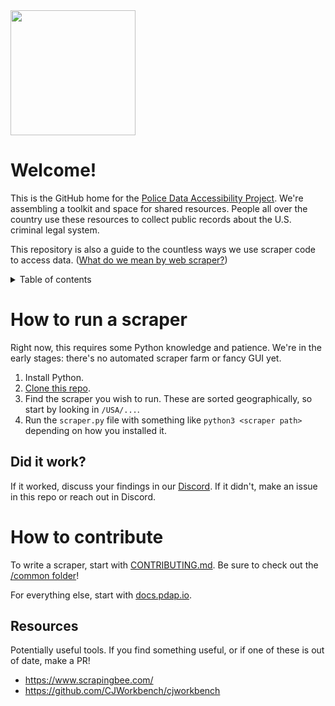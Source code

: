 <img src="https://user-images.githubusercontent.com/30379833/204395427-c8327551-a3c9-4363-8689-63880d72a495.png" width="200px">

# Welcome!

This is the GitHub home for the [Police Data Accessibility Project](https://pdap.io). We're assembling a toolkit and space for shared resources. People all over the country use these resources to collect public records about the U.S. criminal legal system.

This repository is also a guide to the countless ways we use scraper code to access data. ([What do we mean by web scraper?](https://docs.pdap.io/activities/terms-and-definitions))


[//]: # (Tempting to flesh this out in advance as something to work toward, and then adjust as necessary)
<details>
  <summary>Table of contents</summary>
</details>

# How to run a scraper
Right now, this requires some Python knowledge and patience. We're in the early stages: there's no automated scraper farm or fancy GUI yet.

[//]: # (We should have or point to a guide for No. 1; it can be tricky and annoying and it's in our power to make it less so)

[//]: # (And we should be much more specific about No. 4. Ideally, how someone installs something shouldn't impact how it works. But if we do want to keep that, we should have different paths for instructions so we can show folks step by step exactly what they need and what to expect)

1. Install Python. 
2. [Clone this repo](https://docs.github.com/en/repositories/creating-and-managing-repositories/cloning-a-repository).
3. Find the scraper you wish to run. These are sorted geographically, so start by looking in `/USA/...`.
4. Run the `scraper.py` file with something like `python3 <scraper path>` depending on how you installed it.

## Did it work?

[//]: # (What do we mean here by "findings"? Just that it worked? If we're assuming analysis or exploration -- or impact! -- we could be clearer about that)

If it worked, discuss your findings in our [Discord](https://discord.gg/wMqex8nKZJ). If it didn't, make an issue in this repo or reach out in Discord.

# How to contribute
To write a scraper, start with [CONTRIBUTING.md](https://github.com/Police-Data-Accessibility-Project/PDAP-Scrapers/blob/main/CONTRIBUTING.md). Be sure to check out the [/common folder](https://github.com/Police-Data-Accessibility-Project/PDAP-Scrapers/tree/main/common/)!

For everything else, start with [docs.pdap.io](https://docs.pdap.io/).

## Resources

[//]: # (We should be clearer about these: Why do we like them? What problems would they help a contributor solve?)

Potentially useful tools. If you find something useful, or if one of these is out of date, make a PR!
- https://www.scrapingbee.com/
- https://github.com/CJWorkbench/cjworkbench

